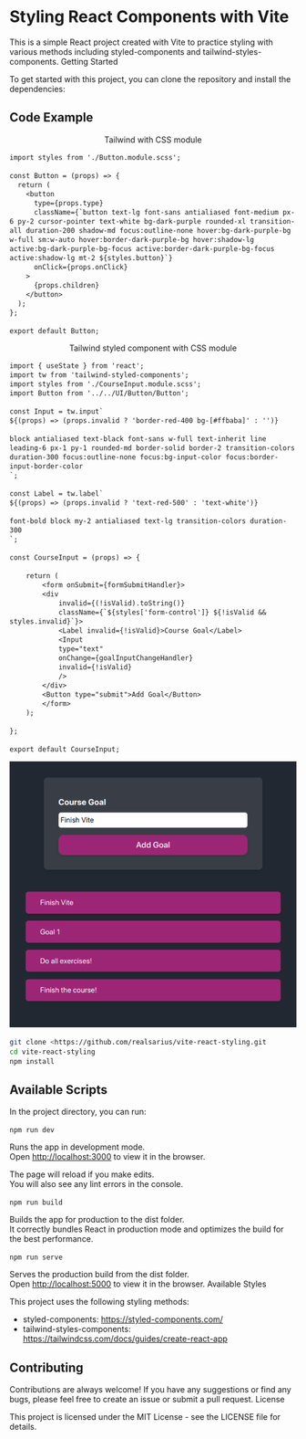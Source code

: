 # Styling React Components with Vite

This is a simple React project created with Vite to practice styling with various methods including styled-components and tailwind-styles-components.
Getting Started

To get started with this project, you can clone the repository and install the dependencies:

## Code Example

<p style="text-align: center;">Tailwind with CSS module</p>

```tsx
import styles from './Button.module.scss';

const Button = (props) => {
  return (
    <button
      type={props.type}
      className={`button text-lg font-sans antialiased font-medium px-6 py-2 cursor-pointer text-white bg-dark-purple rounded-xl transition-all duration-200 shadow-md focus:outline-none hover:bg-dark-purple-bg w-full sm:w-auto hover:border-dark-purple-bg hover:shadow-lg active:bg-dark-purple-bg-focus active:border-dark-purple-bg-focus active:shadow-lg mt-2 ${styles.button}`}
      onClick={props.onClick}
    >
      {props.children}
    </button>
  );
};

export default Button;
```

<p style="text-align: center;">Tailwind styled component with CSS module</p>

```tsx
import { useState } from 'react';
import tw from 'tailwind-styled-components';
import styles from './CourseInput.module.scss';
import Button from '../../UI/Button/Button';

const Input = tw.input`
${(props) => (props.invalid ? 'border-red-400 bg-[#ffbaba]' : '')}

block antialiased text-black font-sans w-full text-inherit line leading-6 px-1 py-1 rounded-md border-solid border-2 transition-colors duration-300 focus:outline-none focus:bg-input-color focus:border-input-border-color
`;

const Label = tw.label`
${(props) => (props.invalid ? 'text-red-500' : 'text-white')}

font-bold block my-2 antialiased text-lg transition-colors duration-300
`;

const CourseInput = (props) => {

    return (
        <form onSubmit={formSubmitHandler}>
        <div
            invalid={(!isValid).toString()}
            className={`${styles['form-control']} ${!isValid && styles.invalid}`}>
            <Label invalid={!isValid}>Course Goal</Label>
            <Input
            type="text"
            onChange={goalInputChangeHandler}
            invalid={!isValid}
            />
        </div>
        <Button type="submit">Add Goal</Button>
        </form>
    );

};

export default CourseInput;
```

![ss](vite-styling-1.png)

```bash
git clone <https://github.com/realsarius/vite-react-styling.git
cd vite-react-styling
npm install
```

## Available Scripts

In the project directory, you can run:

`npm run dev`

Runs the app in development mode.<br />
Open <http://localhost:3000> to view it in the browser.

The page will reload if you make edits.<br />
You will also see any lint errors in the console.

`npm run build`

Builds the app for production to the dist folder.<br />
It correctly bundles React in production mode and optimizes the build for the best performance.

`npm run serve`

Serves the production build from the dist folder.<br />
Open <http://localhost:5000> to view it in the browser.
Available Styles

This project uses the following styling methods:

- styled-components: <https://styled-components.com/>
- tailwind-styles-components: <https://tailwindcss.com/docs/guides/create-react-app>

## Contributing

Contributions are always welcome! If you have any suggestions or find any bugs, please feel free to create an issue or submit a pull request.
License

This project is licensed under the MIT License - see the LICENSE file for details.
